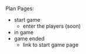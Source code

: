 Plan
Pages:
 - start game
    - enter the players (soon)
 - in game
 - game ended
    - link to start game page
